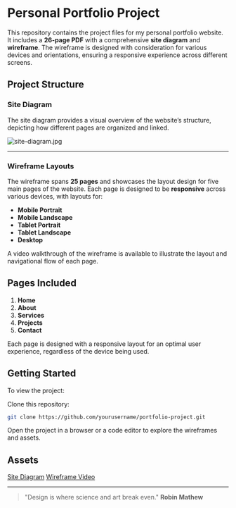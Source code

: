 # Personal Portfolio Project

This repository contains the project files for my personal portfolio website. It includes a **26-page PDF** with a comprehensive **site diagram** and **wireframe**. The wireframe is designed with consideration for various devices and orientations, ensuring a responsive experience across different screens.

## Project Structure

### Site Diagram

The site diagram provides a visual overview of the website’s structure, depicting how different pages are organized and linked.

![site-diagram.jpg](https://drive.google.com/file/d/1aFg0U7p6NbZZJXK-lHzMZtWtq50OWNdz/view?usp=sharing)

---

### Wireframe Layouts

The wireframe spans **25 pages** and showcases the layout design for five main pages of the website. Each page is designed to be **responsive** across various devices, with layouts for:

- **Mobile Portrait**
- **Mobile Landscape**
- **Tablet Portrait**
- **Tablet Landscape**
- **Desktop**

A video walkthrough of the wireframe is available to illustrate the layout and navigational flow of each page.


## Pages Included

1. **Home**
2. **About**
3. **Services**
4. **Projects**
5. **Contact**

Each page is designed with a responsive layout for an optimal user experience, regardless of the device being used.

## Getting Started

To view the project:

Clone this repository:
```bash
git clone https://github.com/yourusername/portfolio-project.git
```
Open the project in a browser or a code editor to explore the wireframes and assets.

## Assets

[Site Diagram](https://drive.google.com/file/d/1aFg0U7p6NbZZJXK-lHzMZtWtq50OWNdz/view?usp=sharing "site-diagram.jpg")
[Wireframe Video](https://www.awesomescreenshot.com/video/33113011?key=b1482299d5691c4c241d97cc0d450ffd "wireframe-walkthrough.mp4")

***

>"Design is where science and art break even."  **Robin Mathew**